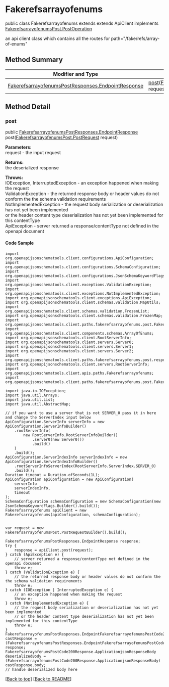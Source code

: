 # Fakerefsarrayofenums

public class Fakerefsarrayofenums extends extends ApiClient implements
[FakerefsarrayofenumsPost.PostOperation](../../paths/fakerefsarrayofenums/FakerefsarrayofenumsPost.md#postoperation)

an api client class which contains all the routes for path="/fake/refs/array-of-enums"

## Method Summary
| Modifier and Type | Method and Description |
| ----------------- | ---------------------- |
| [FakerefsarrayofenumsPostResponses.EndpointResponse](../../paths/fakerefsarrayofenums/post/FakerefsarrayofenumsPostResponses.md#endpointresponse) | [post](#post)([FakerefsarrayofenumsPost.PostRequest](../../paths/fakerefsarrayofenums/FakerefsarrayofenumsPost#postrequest) request) |

## Method Detail

### post
public [FakerefsarrayofenumsPostResponses.EndpointResponse](../../paths/fakerefsarrayofenums/post/FakerefsarrayofenumsPostResponses.md#endpointresponse) post([FakerefsarrayofenumsPost.PostRequest](../../paths/fakerefsarrayofenums/FakerefsarrayofenumsPost#postrequest) request)

**Parameters:**<br>
request - the input request

**Returns:**<br>
the deserialized response

**Throws:**<br>
IOException, InterruptedException - an exception happened when making the request<br>
ValidationException - the returned response body or header values do not conform the the schema validation requirements<br>
NotImplementedException - the request body serialization or deserialization has not yet been implemented<br>
                          or the header content type deserialization has not yet been implemented for this contentType<br>
ApiException - server returned a response/contentType not defined in the openapi document<br>

#### Code Sample
```
import org.openapijsonschematools.client.configurations.ApiConfiguration;
import org.openapijsonschematools.client.configurations.SchemaConfiguration;
import org.openapijsonschematools.client.configurations.JsonSchemaKeywordFlags;
import org.openapijsonschematools.client.exceptions.ValidationException;
import org.openapijsonschematools.client.exceptions.NotImplementedException;
import org.openapijsonschematools.client.exceptions.ApiException;
import org.openapijsonschematools.client.schemas.validation.MapUtils;
import org.openapijsonschematools.client.schemas.validation.FrozenList;
import org.openapijsonschematools.client.schemas.validation.FrozenMap;
import org.openapijsonschematools.client.paths.fakerefsarrayofenums.post.FakerefsarrayofenumsPostRequestBody;
import org.openapijsonschematools.client.components.schemas.ArrayOfEnums;
import org.openapijsonschematools.client.RootServerInfo;
import org.openapijsonschematools.client.servers.Server0;
import org.openapijsonschematools.client.servers.Server1;
import org.openapijsonschematools.client.servers.Server2;
import org.openapijsonschematools.client.paths.fakerefsarrayofenums.post.responses.FakerefsarrayofenumsPostCode200Response;
import org.openapijsonschematools.client.servers.RootServerInfo;
import org.openapijsonschematools.client.apis.paths.Fakerefsarrayofenums;
import org.openapijsonschematools.client.paths.fakerefsarrayofenums.post.FakerefsarrayofenumsPostResponses;

import java.io.IOException;
import java.util.Arrays;
import java.util.List;
import java.util.AbstractMap;

// if you want to use a server that is not SERVER_0 pass it in here and change the ServerIndex input below
ApiConfiguration.ServerInfo serverInfo = new ApiConfiguration.ServerInfoBuilder()
    .rootServerInfo(
        new RootServerInfo.RootServerInfoBuilder()
            .server0(new Server0())
            .build()
    )
    .build();
ApiConfiguration.ServerIndexInfo serverIndexInfo = new ApiConfiguration.ServerIndexInfoBuilder()
    .rootServerInfoServerIndex(RootServerInfo.ServerIndex.SERVER_0)
    .build();
Duration timeout = Duration.ofSeconds(1L);
ApiConfiguration apiConfiguration = new ApiConfiguration(
    serverInfo
    serverIndexInfo,
    timeout
);
SchemaConfiguration schemaConfiguration = new SchemaConfiguration(new JsonSchemaKeywordFlags.Builder().build());
Fakerefsarrayofenums apiClient = new Fakerefsarrayofenums(apiConfiguration, schemaConfiguration);


var request = new FakerefsarrayofenumsPost.PostRequestBuilder().build();

FakerefsarrayofenumsPostResponses.EndpointResponse response;
try {
    response = apiClient.post(request);
} catch (ApiException e) {
    // server returned a response/contentType not defined in the openapi document
    throw e;
} catch (ValidationException e) {
    // the returned response body or header values do not conform the the schema validation requirements
    throw e;
} catch (IOException | InterruptedException e) {
    // an exception happened when making the request
    throw e;
} catch (NotImplementedException e) {
    // the request body serialization or deserialization has not yet been implemented
    // or the header content type deserialization has not yet been implemented for this contentType
    throw e;
}
FakerefsarrayofenumsPostResponses.EndpointFakerefsarrayofenumsPostCode200Response castResponse = (FakerefsarrayofenumsPostResponses.EndpointFakerefsarrayofenumsPostCode200Response) response;
FakerefsarrayofenumsPostCode200Response.ApplicationjsonResponseBody deserializedBody = (FakerefsarrayofenumsPostCode200Response.ApplicationjsonResponseBody) castResponse.body;
// handle deserialized body here
```
[[Back to top]](#top) [[Back to README]](../../../README.md)
